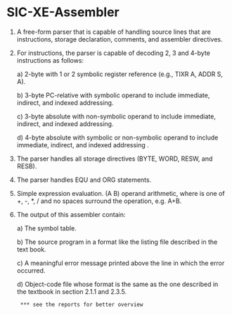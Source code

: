 # SIC-XE-Assembler

1. A free-form parser that is capable of handling source lines that are instructions, storage declaration, comments, and assembler directives.
2. For instructions, the parser is capable of decoding 2, 3 and 4-byte instructions as follows:

	a) 2-byte with 1 or 2 symbolic register reference (e.g., TIXR A, ADDR S, A).

	b) 3-byte PC-relative with symbolic operand to include immediate, indirect, and indexed addressing.

	c) 3-byte absolute with non-symbolic operand to include immediate, indirect, and indexed addressing.

	d) 4-byte absolute with symbolic or non-symbolic operand to include immediate, indirect, and indexed addressing .

	
3. The parser handles all storage directives (BYTE, WORD, RESW, and RESB).
4. The parser handles EQU and ORG statements.
5. Simple expression evaluation. (A <op> B) operand arithmetic, where <op> is one of +, -, *, / and no spaces surround the operation, e.g. A+B.
6. The output of this assembler contain:

	a) The symbol table.
	
	b) The source program in a format like the listing file described in the text book.
  
	c) A meaningful error message printed above the line in which the error occurred.
	
	d) Object-code file whose format is the same as the one described in the textbook in section 2.1.1 and 2.3.5.
	
		*** see the reports for better overview 	
